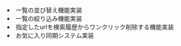 <li class="list-group-item">一覧の並び替え機能実装</li>
<li class="list-group-item">一覧の絞り込み機能実装</li>
<li class="list-group-item">指定したurlを検索履歴からワンクリック削除する機能実装</li>
<li class="list-group-item">お気に入り同期システム実装</li>